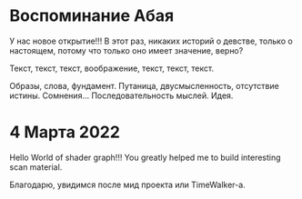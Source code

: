 # Воспоминание Абая

У нас новое открытие!!! В этот раз, никаких историй о девстве, только о настоящем, потому что только оно имеет значение, верно?

Текст, текст, текст, воображение, текст, текст, текст.

Образы, слова, фундамент.
Путаница, двусмысленность, отсутствие истины.
Сомнения...
Последовательность мыслей.
Идея.

# 4 Марта 2022
Hello World of shader graph!!! You greatly helped me to build interesting scan material.

Благодарю, увидимся после мид проекта или TimeWalker-a.